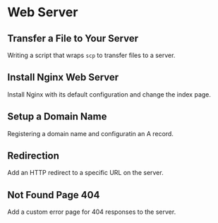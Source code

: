 # Web Server

## Transfer a File to Your Server
Writing a script that wraps `scp` to transfer files to a server.

## Install Nginx Web Server
Install Nginx with its default configuration and change the index page.

## Setup a Domain Name
Registering a domain name and configuratin an A record.

## Redirection
Add an HTTP redirect to a specific URL on the server.

## Not Found Page 404
Add a custom error page for 404 responses to the server.
